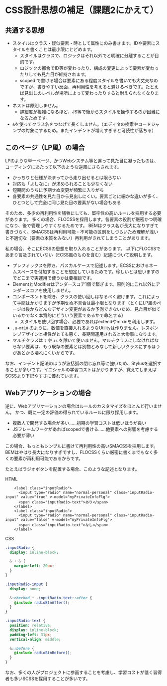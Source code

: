 # CSS設計思想の補足（課題2にかえて）

## 共通する思想

- スタイルはクラス・疑似要素・時として属性にのみ書きます。IDや要素にスタイルを書くことは最小限にとどめます。
    - スタイルはクラスで、ロジックはそれ以外でと明確に分離することが目的です。
    - ロジックの都合でID等が変わったり、構成の変更によって要素が変わったりしても見た目が維持されます。
    - scoped で書ける場合は要素にある程度スタイルを書いても大丈夫なのですが、書きやすい反面、再利用性を考えると避けるべきです。たとえば見出しのレベルが場所によって変わったりすると耐えられなくなります。
- ネストは原則しません。
    - 詳細度が複雑になるほど、JS等で後からスタイルを操作するのが困難になるためです。
- `&`を使ってクラス名をつなげて長くしません。（エディタの検索やコードジャンプの対象にするため。またインデントが増えすぎると可読性が落ちる）

## このページ（LP風）の場合
LPのような単一ページ、かつWebシステム等と違って見た目に凝ったものは、コーディングにあたって以下のような逆風にさらされます。

- かっちりと仕様が決まってから走り出せるとは限らない
- 対応も「よしなに」が求められることも少なくない
- 短期間のうちに予期せぬ変更が頻繁に入りがち
- 各要素の共通性を見た目から見出しにくい。要素ごとに細かな違いが多く、ひとつとして完全に同じ見た目の要素がない場合もある

そのため、多少の再利用性を犠牲にしても、堅牢性の高いルールを採用する必要があります。
多くの場合、FLOCSSを採用します。各要素の役割が厳密かつ明確になり、後で管理しやすくなるためです。
BEMはクラス名が長大になりすぎて書きづらく、SMACSSは再利用可能・不可能の区別をしづらいため理解が浅いと不適切な（要素の本質をみない）再利用がされてしまうことがあります。

私の場合、そこにECSSの思想を取り入れることがあります。
以下にFLOCSSであまり言及されていない（ECSS風のものを含む）記述について説明します。

- プレフィックスを除き、パスカルケースで記述します。ECSSにおけるネームスペースを付加することを想定しているためです。珍しいとは思いますのでどこまで実運用で使うかは要相談です。
- ElementとModifierはアンダースコア1個で繋ぎます。原則的にこれ以外にアンダースコアを使用しません。
- コンポーネントを除き、クラスの使い回しはなるべく避けます。これによって手間はかかりますが予期せぬ不具合は最小限となります（とくにLP風のページは後からどんなデザイン変更があるか予測できないため、見た目が似ているかでなく本質的にどういう要素であるかで命名する）
    - スタイルを使い回す場合、必要であればextendやmixinを利用します。
- `.u-mt10` のように、数値を直接入れるようなUtilityは作りません。レスポンシブデザインと相性がとても悪く、長期間運用されると大惨事になります。
- マルチクラスは `t` や `is` を除いて使いません。マルチクラスにしなければならない要素は、もう既存の要素とは別物とみなして新しいクラスにするほうがあとから壊れにくいからです。

なお、インデント記法のほうが波括弧の閉じ忘れ等に強いため、Stylusを選択することが多いです。イニシャルの学習コストはかかりますが、覚えてしまえばSCSSより下記やすさに優れています。

## Webアプリケーションの場合
逆に、Webアプリケーションの場合はルールのカスタマイズをほとんど行いません。
かつ、既に一定の評価の得られているルールに限り採用します。

- 複数人で開発する場合が多い……初期の学習コストは低いほうが良い
- JSフレームワークがあればscopedで書ける……他要素への影響を考慮する必要が薄い

この場合、もっともシンプルに書けて再利用性の高いSMACSSを採用します。
BEMはやはり長大になりすぎですし、FLOCSSくらい厳密に書くまでもなく多くの要素が再利用可能であるからです。

たとえばラジオボタンを配置する場合、このような記述となります。

HTML
```vue
    <label class="inputRadio">
      <input type="radio" name="normal-personal" class="inputRadio-input" value="true" v-model="myPrivateInfoFlg">
      <span class="inputRadio-text">あり</span>
    </label>
    <label class="inputRadio">
      <input type="radio" name="normal-personal" class="inputRadio-input" value="false" v-model="myPrivateInfoFlg">
      <span class="inputRadio-text">なし</span>
    </label>
```

CSS
```scss
.inputRadio {
  display: inline-block;

  & + & {
    margin-left: 20px;
  }
}

.inputRadio-input {
  display: none;

  &:checked + .inputRadio-text::after {
    @include radioBtnAfter();
  }
}

.inputRadio-text {
  position: relative;
  display: inline-block;
  padding-left: 31px;
  vertical-align: middle;

  &::before {
    @include radioBtnBefore();
  }
}
```

なお、多くの人がプロジェクトに参画することを考慮し、学習コストが低く習得者も多いSCSSを採用することが多いです。
